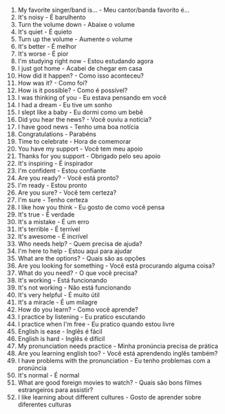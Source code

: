 1. My favorite singer/band is... - Meu cantor/banda favorito é...
2. It's noisy - É barulhento
3. Turn the volume down - Abaixe o volume
4. It's quiet - É quieto
5. Turn up the volume - Aumente o volume
6. It's better - É melhor
7. It's worse - É pior
8. I'm studying right now - Estou estudando agora
9. I just got home - Acabei de chegar em casa
10. How did it happen? - Como isso aconteceu?
11. How was it? - Como foi?
12. How is it possible? - Como é possível?
13. I was thinking of you - Eu estava pensando em você
14. I had a dream - Eu tive um sonho
15. I slept like a baby - Eu dormi como um bebê
16. Did you hear the news? - Você ouviu a notícia?
17. I have good news - Tenho uma boa notícia
18. Congratulations - Parabéns
19. Time to celebrate - Hora de comemorar
20. You have my support - Você tem meu apoio
21. Thanks for you support - Obrigado pelo seu apoio
22. It's inspiring - É inspirador
23. I'm confident - Estou confiante
24. Are you ready? - Você está pronto?
25. I'm ready - Estou pronto
26. Are you sure? - Você tem certeza?
27. I'm sure - Tenho certeza
28. I like how you think - Eu gosto de como você pensa
29. It's true - É verdade
30. It's a mistake - É um erro
31. It's terrible - É terrível
32. It's awesome - É incrível
33. Who needs help? - Quem precisa de ajuda?
34. I'm here to help - Estou aqui para ajudar
35. What are the options? - Quais são as opções
36. Are you looking for something - Você está procurando alguma coisa?
37. What do you need? - O que você precisa?
38. It's working - Está funcionando
39. It's not working - Não está funcionando
40. It's very helpful - É muito útil
41. It's a miracle - É um milagre
42. How do you learn? - Como você aprende?
43. I practice by listening - Eu pratico escutando
44. I practice when I'm free - Eu pratico quando estou livre
45. English is ease - Inglês é fácil
46. English is hard - Inglês é difícil
47. My pronunciation needs practice - Minha pronúncia precisa de prática
48. Are you learning english too? - Você está aprendendo inglês também?
49. I have problems with the pronunciation - Eu tenho problemas com a pronúncia
50. It's normal - É normal
51. What are good foreign movies to watch? - Quais são bons filmes estrangeiros para assistir?
52. I like learning about different cultures - Gosto de aprender sobre diferentes culturas